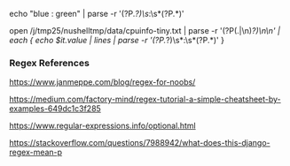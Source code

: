 
echo "blue : green" | parse -r '(?P<name>.*?)\s*:\s*(?P<value>.*)'

open /j/tmp25/nushelltmp/data/cpuinfo-tiny.txt | parse -r '(?P<value>(.|\n)*?)\n\n' | each { echo $it.value | lines | parse -r '(?P<name>.*?)\s*:\s*(?P<value>.*)' }

### Regex References

https://www.janmeppe.com/blog/regex-for-noobs/

https://medium.com/factory-mind/regex-tutorial-a-simple-cheatsheet-by-examples-649dc1c3f285

https://www.regular-expressions.info/optional.html

https://stackoverflow.com/questions/7988942/what-does-this-django-regex-mean-p
